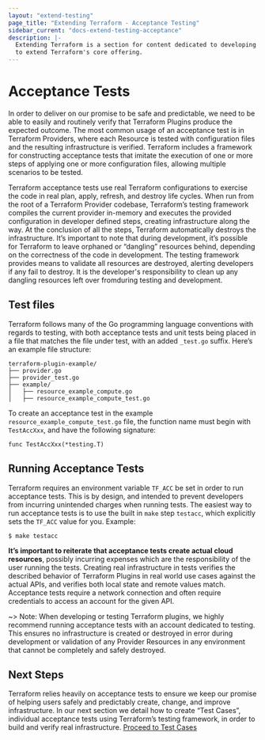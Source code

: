 ```yaml
---
layout: "extend-testing"
page_title: "Extending Terraform - Acceptance Testing"
sidebar_current: "docs-extend-testing-acceptance"
description: |-
  Extending Terraform is a section for content dedicated to developing Plugins
  to extend Terraform's core offering.
---
```


# Acceptance Tests

In order to deliver on our promise to be safe and predictable, we need to be
able to easily and routinely verify that Terraform Plugins produce the expected
outcome. The most common usage of an acceptance test is in Terraform Providers,
where each Resource is tested with configuration files and the resulting
infrastructure is verified. Terraform includes a framework for constructing
acceptance tests that imitate the execution of one or more steps of applying one
or more configuration files, allowing multiple scenarios to be tested.

Terraform acceptance tests use real Terraform configurations to exercise the
code in real plan, apply, refresh, and destroy life cycles. When run from the
root of a Terraform Provider codebase, Terraform’s testing framework compiles
the current provider in-memory and executes the provided configuration in
developer defined steps, creating infrastructure along the way. At the
conclusion of all the steps, Terraform automatically destroys the
infrastructure. It’s important to note that during development, it’s possible
for Terraform to leave orphaned or “dangling” resources behind, depending on the
correctness of the code in development. The testing framework provides means to
validate all resources are destroyed, alerting developers if any fail to
destroy. It is the developer's responsibility to clean up any dangling resources
left over fromduring testing and development. 

## Test files

Terraform follows many of the Go programming language conventions with regards
to testing, with both acceptance tests and unit tests being placed in a file
that matches the file under test, with an added `_test.go` suffix. Here’s an
example file structure:

```
terraform-plugin-example/
├── provider.go
├── provider_test.go
├── example/
│   ├── resource_example_compute.go
│   ├── resource_example_compute_test.go
```

To create an acceptance test in the example `resource_example_compute_test.go`
file, the function name must begin with `TestAccXxx`, and have the following
signature:

    func TestAccXxx(*testing.T)

## Running Acceptance Tests

Terraform requires an environment variable `TF_ACC` be set in order to run
acceptance tests. This is by design, and intended to prevent developers from
incurring unintended charges when running tests. The easiest way to run
acceptance tests is to use the built in `make` step `testacc`, which explicitly
sets the `TF_ACC` value for you. Example:

    $ make testacc 

**It’s important to reiterate that acceptance tests create actual cloud resources**,
possibly incurring expenses which are the responsibility of the user running
the tests. Creating real infrastructure in
tests verifies the described behavior of Terraform Plugins in real world use
cases against the actual APIs, and verifies both local state and remote values
match. Acceptance tests require a network connection and often require
credentials to access an account for the given API.

~> Note: When developing or testing Terraform plugins, we highly recommend
running acceptance tests with an account dedicated to testing. This ensures no
infrastructure is created or destroyed in error during development or validation
of any Provider Resources in any environment that cannot be completely and
safely destroyed.

## Next Steps

Terraform relies heavily on acceptance tests to ensure we keep our promise of
helping users safely and predictably create, change, and improve
infrastructure. In our next section we detail how to create “Test Cases”,
individual acceptance tests using Terraform’s testing framework, in order to
build and verify real infrastructure. [Proceed to Test
Cases](/docs/extend/testing/acceptance-tests/testcase.html)

